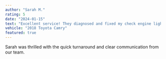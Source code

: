 ```yaml
---
author: "Sarah M."
rating: 5
date: "2024-01-15"
text: "Excellent service! They diagnosed and fixed my check engine light quickly. Very professional and honest about pricing."
vehicle: "2018 Toyota Camry"
featured: true
---
```


Sarah was thrilled with the quick turnaround and clear communication from our team. 